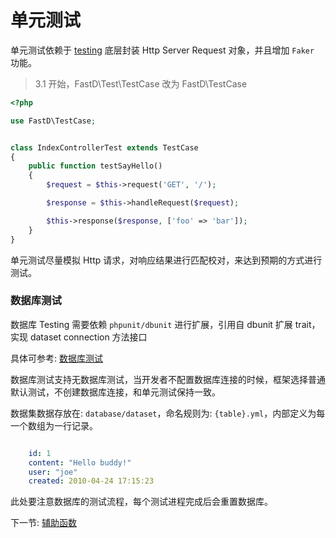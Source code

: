 # 单元测试

单元测试依赖于 [testing](https://github.com/JanHuang/testing) 底层封装 Http Server Request 对象，并且增加 `Faker` 功能。

> 3.1 开始，FastD\Test\TestCase 改为 FastD\TestCase

```php
<?php

use FastD\TestCase;


class IndexControllerTest extends TestCase
{
    public function testSayHello()
    {
        $request = $this->request('GET', '/');

        $response = $this->handleRequest($request);

        $this->response($response, ['foo' => 'bar']);
    }
}
```

单元测试尽量模拟 Http 请求，对响应结果进行匹配校对，来达到预期的方式进行测试。

### 数据库测试

数据库 Testing 需要依赖 `phpunit/dbunit` 进行扩展，引用自 dbunit 扩展 trait，实现 dataset connection 方法接口

具体可参考: [数据库测试](https://phpunit.de/manual/current/zh_cn/database.html)

数据库测试支持无数据库测试，当开发者不配置数据库连接的时候，框架选择普通默认测试，不创建数据库连接，和单元测试保持一致。

数据集数据存放在: `database/dataset`，命名规则为: `{table}.yml`，内部定义为每一个数组为一行记录。

```yml

    id: 1
    content: "Hello buddy!"
    user: "joe"
    created: 2010-04-24 17:15:23
```

此处要注意数据库的测试流程，每个测试进程完成后会重置数据库。

下一节: [辅助函数](zh-cn/3.1/3-7-helpers.md)
